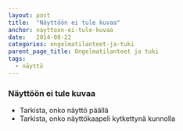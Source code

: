 ```yaml
---
layout: post
title:  "Näyttöön ei tule kuvaa"
anchor: nayttoon-ei-tule-kuvaa
date:   2014-08-22
categories: ongelmatilanteet-ja-tuki
parent_page_title: Ongelmatilanteet ja tuki
tags:
  - näyttö
---
```


### <a name="nayttoon-ei-tule-kuvaa">Näyttöön ei tule kuvaa</a>
* Tarkista, onko näyttö päällä
* Tarkista, onko näyttökaapeli kytkettynä kunnolla

